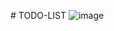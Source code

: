 #   T O D O - L I S T 
![image](https://github.com/HarshSharmaaaaaa/TODO-LIST/assets/126580097/a256f808-21de-4616-b18c-2e4d2660d375)



 
 
